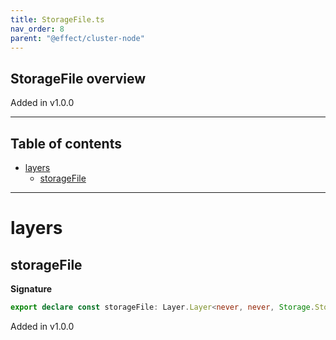 ```yaml
---
title: StorageFile.ts
nav_order: 8
parent: "@effect/cluster-node"
---
```


## StorageFile overview

Added in v1.0.0

---

<h2 class="text-delta">Table of contents</h2>

- [layers](#layers)
  - [storageFile](#storagefile)

---

# layers

## storageFile

**Signature**

```ts
export declare const storageFile: Layer.Layer<never, never, Storage.Storage>
```

Added in v1.0.0
